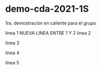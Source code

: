 # demo-cda-2021-1S
1ra. demostración en caliente para el grupo

linea 1
NUEVA LINEA ENTRE 1 Y 2
linea 2

linea 3

linea 4

linea 5
